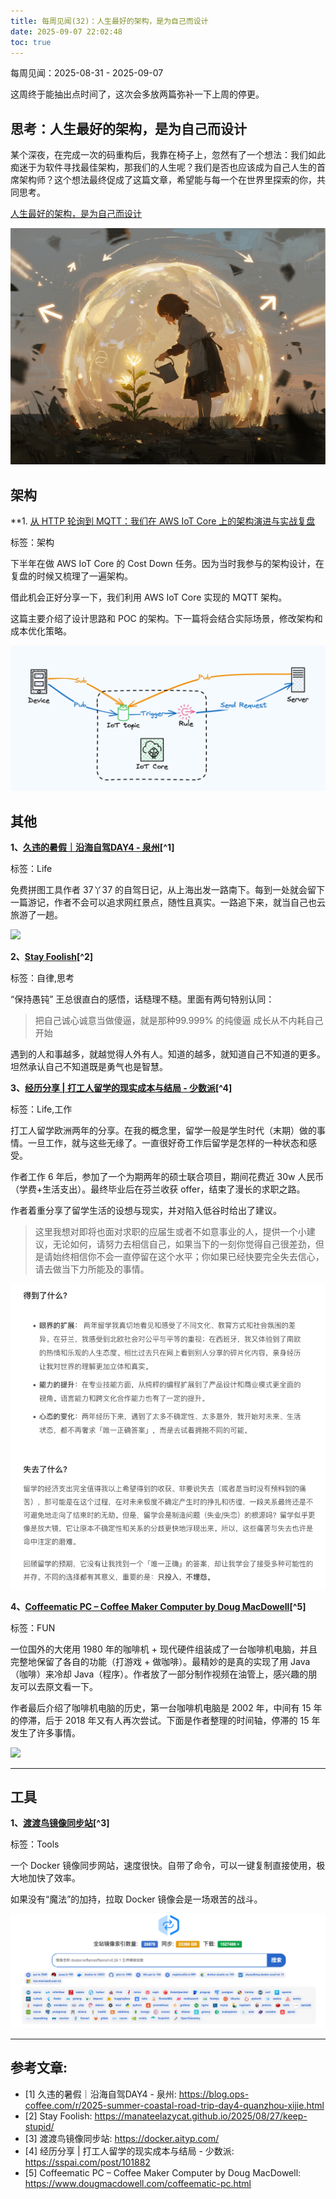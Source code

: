 ```yaml
---
title: 每周见闻(32)：人生最好的架构，是为自己而设计
date: 2025-09-07 22:02:48
toc: true
---
```


每周见闻：2025-08-31 - 2025-09-07

这周终于能抽出点时间了，这次会多放两篇弥补一下上周的停更。

## 思考：人生最好的架构，是为自己而设计

某个深夜，在完成一次的码重构后，我靠在椅子上，忽然有了一个想法：我们如此痴迷于为软件寻找最佳架构，那我们的人生呢？我们是否也应该成为自己人生的首席架构师？这个想法最终促成了这篇文章，希望能与每一个在世界里探索的你，共同思考。

[人生最好的架构，是为自己而设计](https://mp.weixin.qq.com/s/_8rMqhlzuz_ffylf8Pz-6A?poc_token=HMebvWij_O5H52eeoNEdMHlj5p7FgE42IiA7dLau)

![](https://raw.githubusercontent.com/Konata9/pic-base/main/pics/girl-with-protect.png)

## 架构
**1. [从 HTTP 轮询到 MQTT：我们在 AWS IoT Core 上的架构演进与实战复盘](https://mp.weixin.qq.com/s/3wyrIFf3pQh5EJ0NWbHOjA)

标签：架构

下半年在做 AWS IoT Core 的 Cost Down 任务。因为当时我参与的架构设计，在复盘的时候又梳理了一遍架构。

借此机会正好分享一下，我们利用 AWS IoT Core 实现的 MQTT 架构。

这篇主要介绍了设计思路和 POC 的架构。下一篇将会结合实际场景，修改架构和成本优化策略。

![](https://raw.githubusercontent.com/Konata9/pic-base/main/pics/aws-iot-core-base.png)

## 其他
**1、[久违的暑假｜沿海自驾DAY4 - 泉州](https://blog.ops-coffee.com/r/2025-summer-coastal-road-trip-day4-quanzhou-xijie.html)[^1]**

标签：Life

免费拼图工具作者 37丫37 的自驾日记，从上海出发一路南下。每到一处就会留下一篇游记，作者不会可以追求网红景点，随性且真实。一路追下来，就当自己也云旅游了一趟。

![](https://static.ops-coffee.com/static/images/2025/0814.01.jpg)

**2、[Stay Foolish](https://manateelazycat.github.io/2025/08/27/keep-stupid/)[^2]**

标签：自律,思考

“保持愚钝” 王总很直白的感悟，话糙理不糙。里面有两句特别认同：
> 把自己诚心诚意当做傻逼，就是那种99.999% 的纯傻逼
> 成长从不内耗自己开始

遇到的人和事越多，就越觉得人外有人。知道的越多，就知道自己不知道的更多。坦然承认自己不知道既是勇气也是智慧。

**3、[经历分享 | 打工人留学的现实成本与结局 - 少数派](https://sspai.com/post/101882)[^4]**

标签：Life,工作

打工人留学欧洲两年的分享。在我的概念里，留学一般是学生时代（末期）做的事情。一旦工作，就与这些无缘了。一直很好奇工作后留学是怎样的一种状态和感受。

作者工作 6 年后，参加了一个为期两年的硕士联合项目，期间花费近 30w 人民币（学费+生活支出）。最终毕业后在芬兰收获 offer，结束了漫长的求职之路。

作者着重分享了留学生活的设想与现实，并对陷入低谷时给出了建议。

> 这里我想对即将也面对求职的应届生或者不如意事业的人，提供一个小建议，无论如何，请努力去相信自己，如果当下的一刻你觉得自己很差劲，但是请始终相信你不会一直停留在这个水平；你如果已经快要完全失去信心，请去做当下力所能及的事情。

![](https://raw.githubusercontent.com/Konata9/pic-base/main/pics/202509072211217.png)

**4、[Coffeematic PC – Coffee Maker Computer by Doug MacDowell](https://www.dougmacdowell.com/coffeematic-pc.html)[^5]**

标签：FUN

一位国外的大佬用 1980 年的咖啡机 + 现代硬件组装成了一台咖啡机电脑，并且完整地保留了各自的功能（打游戏 + 做咖啡）。最精妙的是真的实现了用 Java（咖啡）来冷却 Java（程序）。作者放了一部分制作视频在油管上，感兴趣的朋友可以去原文看一下。

作者最后介绍了咖啡机电脑的历史，第一台咖啡机电脑是 2002 年，中间有 15 年的停滞，后于 2018 年又有人再次尝试。下面是作者整理的时间轴，停滞的 15 年发生了许多事情。

![](https://www.dougmacdowell.com/images/coffeematic-pc-lineage-major-tech-events-doug-macdowell.jpeg)


----

## 工具
**1、[渡渡鸟镜像同步站](https://docker.aityp.com/)[^3]**

标签：Tools

一个 Docker 镜像同步网站，速度很快。自带了命令，可以一键复制直接使用，极大地加快了效率。

如果没有“魔法”的加持，拉取 Docker 镜像会是一场艰苦的战斗。

![](https://raw.githubusercontent.com/Konata9/pic-base/main/pics/202509072216179.png)

----

## 参考文章:
- [1] 久违的暑假｜沿海自驾DAY4 - 泉州: https://blog.ops-coffee.com/r/2025-summer-coastal-road-trip-day4-quanzhou-xijie.html
- [2] Stay Foolish: https://manateelazycat.github.io/2025/08/27/keep-stupid/
- [3] 渡渡鸟镜像同步站: https://docker.aityp.com/
- [4] 经历分享 | 打工人留学的现实成本与结局 - 少数派: https://sspai.com/post/101882
- [5] Coffeematic PC – Coffee Maker Computer by Doug MacDowell: https://www.dougmacdowell.com/coffeematic-pc.html